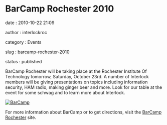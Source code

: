 BarCamp Rochester 2010
======================

date
:   2010-10-22 21:09

author
:   interlockroc

category
:   Events

slug
:   barcamp-rochester-2010

status
:   published

BarCamp Rochester will be taking place at the Rochester Institute Of
Technology tomorrow, Saturday, October 23rd. A number of Interlock
members will be giving presentations on topics including information
security, HAM radio, making ginger beer and more. Look for our table at
the event for some schwag and to learn more about Interlock.

[![BarCamp](/wp-content/uploads/2010/10/barcamp.gif)](http://barcamproc.org/)

For more information about BarCamp or to get directions, visit the
[BarCamp Rochester](http://barcamproc.org/) site.
